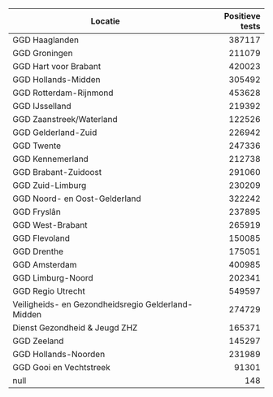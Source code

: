 | Locatie | Positieve tests |
|---------|----------------:|
| GGD Haaglanden                           | 387117 |
| GGD Groningen                            | 211079 |
| GGD Hart voor Brabant                    | 420023 |
| GGD Hollands-Midden                      | 305492 |
| GGD Rotterdam-Rijnmond                   | 453628 |
| GGD IJsselland                           | 219392 |
| GGD Zaanstreek/Waterland                 | 122526 |
| GGD Gelderland-Zuid                      | 226942 |
| GGD Twente                               | 247336 |
| GGD Kennemerland                         | 212738 |
| GGD Brabant-Zuidoost                     | 291060 |
| GGD Zuid-Limburg                         | 230209 |
| GGD Noord- en Oost-Gelderland            | 322242 |
| GGD Fryslân                              | 237895 |
| GGD West-Brabant                         | 265919 |
| GGD Flevoland                            | 150085 |
| GGD Drenthe                              | 175051 |
| GGD Amsterdam                            | 400985 |
| GGD Limburg-Noord                        | 202341 |
| GGD Regio Utrecht                        | 549597 |
| Veiligheids- en Gezondheidsregio Gelderland-Midden | 274729 |
| Dienst Gezondheid & Jeugd ZHZ            | 165371 |
| GGD Zeeland                              | 145297 |
| GGD Hollands-Noorden                     | 231989 |
| GGD Gooi en Vechtstreek                  | 91301 |
| null                                     |   148 |
